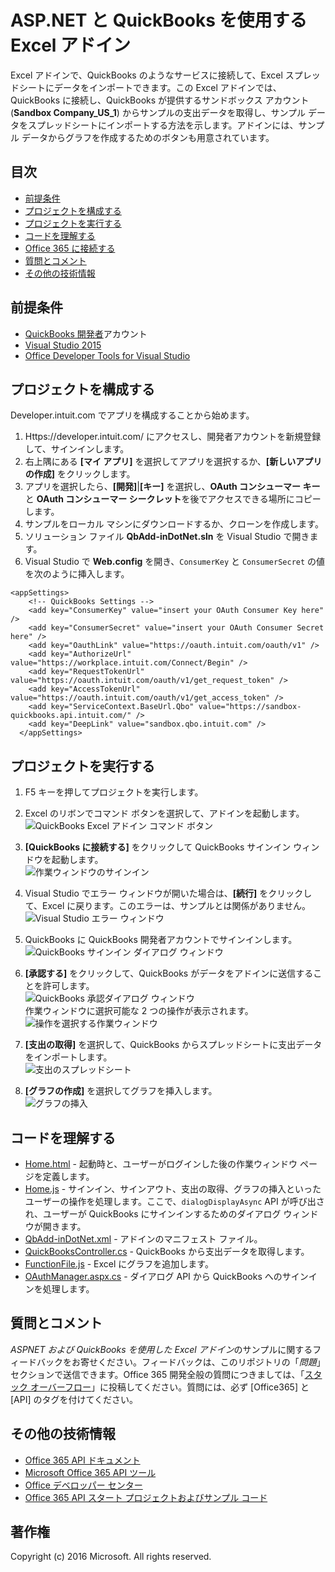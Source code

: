 # ASP.NET と QuickBooks を使用する Excel アドイン

Excel アドインで、QuickBooks のようなサービスに接続して、Excel スプレッドシートにデータをインポートできます。この Excel アドインでは、QuickBooks に接続し、QuickBooks が提供するサンドボックス アカウント (**Sandbox Company_US_1**) からサンプルの支出データを取得し、サンプル データをスプレッドシートにインポートする方法を示します。アドインには、サンプル データからグラフを作成するためのボタンも用意されています。

## 目次

* [前提条件](#prerequisites)
* [プロジェクトを構成する](#configure-the-project)
* [プロジェクトを実行する](#run-the-project)
* [コードを理解する](#understand-the-code)
* [Office 365 に接続する](#connect-to-office-365)
* [質問とコメント](#questions-and-comments)
* [その他の技術情報](#additional-resources)

## 前提条件

* [QuickBooks 開発者](https://developer.intuit.com/)アカウント
* [Visual Studio 2015](https://www.visualstudio.com/downloads/download-visual-studio-vs.aspx)
* [Office Developer Tools for Visual Studio](https://www.visualstudio.com/en-us/features/office-tools-vs.aspx)

## プロジェクトを構成する

Developer.intuit.com でアプリを構成することから始めます。

1. Https://developer.intuit.com/ にアクセスし、開発者アカウントを新規登録して、サインインします。
2. 右上隅にある **[マイ アプリ]** を選択してアプリを選択するか、**[新しいアプリの作成]** をクリックします。 
3. アプリを選択したら、**[開発]**|**[キー]** を選択し、**OAuth コンシューマー キー**と **OAuth コンシューマー シークレット**を後でアクセスできる場所にコピーします。
4. サンプルをローカル マシンにダウンロードするか、クローンを作成します。
5. ソリューション ファイル **QbAdd-inDotNet.sln** を Visual Studio で開きます。
6. Visual Studio で **Web.config** を開き、`ConsumerKey` と `ConsumerSecret` の値を次のように挿入します。

```
<appSettings>
    <!-- QuickBooks Settings -->
    <add key="ConsumerKey" value="insert your OAuth Consumer Key here" />
    <add key="ConsumerSecret" value="insert your OAuth Consumer Secret here" />
    <add key="OauthLink" value="https://oauth.intuit.com/oauth/v1" />
    <add key="AuthorizeUrl" value="https://workplace.intuit.com/Connect/Begin" />
    <add key="RequestTokenUrl" value="https://oauth.intuit.com/oauth/v1/get_request_token" />
    <add key="AccessTokenUrl" value="https://oauth.intuit.com/oauth/v1/get_access_token" />
    <add key="ServiceContext.BaseUrl.Qbo" value="https://sandbox-quickbooks.api.intuit.com/" />
    <add key="DeepLink" value="sandbox.qbo.intuit.com" />
  </appSettings>
```

## プロジェクトを実行する

1. F5 キーを押してプロジェクトを実行します。

2. Excel のリボンでコマンド ボタンを選択して、アドインを起動します。<br><img src="../readme-images/readme_command_image.PNG" alt="QuickBooks Excel アドイン コマンド ボタン"></img>  

3. **[QuickBooks に接続する]** をクリックして QuickBooks サインイン ウィンドウを起動します。<br><img src="../readme-images/readme_image_taskpane.PNG" alt="作業ウィンドウのサインイン"></img>

4. Visual Studio でエラー ウィンドウが開いた場合は、**[続行]** をクリックして、Excel に戻ります。このエラーは、サンプルとは関係がありません。<br><img src="../readme-images/readme_image_error.PNG" alt="Visual Studio エラー ウィンドウ"></img>

5. QuickBooks に QuickBooks 開発者アカウントでサインインします。<br><img src="../readme-images/readme_image_signin.PNG" alt="QuickBooks サインイン ダイアログ ウィンドウ"></img>

6. **[承認する]** をクリックして、QuickBooks がデータをアドインに送信することを許可します。<br><img src="../readme-images/readme_image_authorize.PNG" alt="QuickBooks 承認ダイアログ ウィンドウ"></img> <br>作業ウィンドウに選択可能な 2 つの操作が表示されます。<br><img src="../readme-images/readme_image_action.PNG" alt="操作を選択する作業ウィンドウ"></img>

8. **[支出の取得]** を選択して、QuickBooks からスプレッドシートに支出データをインポートします。<br><img src="../readme-images/readme_image_expenses.PNG" alt="支出のスプレッドシート"></img>

9. **[グラフの作成]** を選択してグラフを挿入します。<br><img src="../readme-images/readme_image_chart.PNG" alt="グラフの挿入"></img>

## コードを理解する

* [Home.html](QbAdd-inDotNetWeb/home.html) - 起動時と、ユーザーがログインした後の作業ウィンドウ ページを定義します。
* [Home.js](QbAdd-inDotNetWeb/home.js) - サインイン、サインアウト、支出の取得、グラフの挿入といったユーザーの操作を処理します。ここで、`dialogDisplayAsync` API が呼び出され、ユーザーが QuickBooks にサインインするためのダイアログ ウィンドウが開きます。
* [QbAdd-inDotNet.xml](QbAdd-inDotNet/QbAdd-inDotNetManifest/QbAdd-inDotNet.xml) - アドインのマニフェスト ファイル。 
* [QuickBooksController.cs](QbAdd-inDotNetWeb/Controllers/QuickBooksController.cs) - QuickBooks から支出データを取得します。
* [FunctionFile.js](QbAdd-inDotNetWeb/Functions/FunctionFile.js) - Excel にグラフを追加します。
* [OAuthManager.aspx.cs](QbAdd-inDotNetWeb/OAuthManager.aspx.cs) - ダイアログ API から QuickBooks へのサインインを処理します。

## 質問とコメント

*ASPNET および QuickBooks を使用した Excel アドイン*のサンプルに関するフィードバックをお寄せください。フィードバックは、このリポジトリの「*問題*」セクションで送信できます。Office 365 開発全般の質問につきましては、「[スタック オーバーフロー](http://stackoverflow.com/questions/tagged/Office365+API)」に投稿してください。質問には、必ず [Office365] と [API] のタグを付けてください。

## その他の技術情報

* [Office 365 API ドキュメント](http://msdn.microsoft.com/office/office365/howto/platform-development-overview)
* [Microsoft Office 365 API ツール](https://visualstudiogallery.msdn.microsoft.com/a15b85e6-69a7-4fdf-adda-a38066bb5155)
* [Office デベロッパー センター](http://dev.office.com/)
* [Office 365 API スタート プロジェクトおよびサンプル コード](http://msdn.microsoft.com/en-us/office/office365/howto/starter-projects-and-code-samples)

## 著作権
Copyright (c) 2016 Microsoft. All rights reserved.


